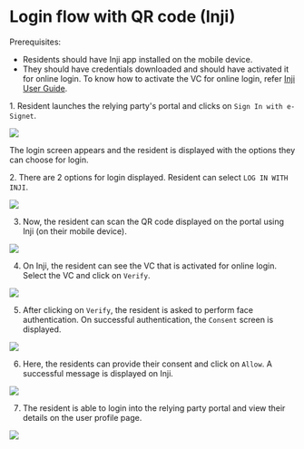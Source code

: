 # Login flow with QR code (Inji)

Prerequisites:

* Residents should have Inji app installed on the mobile device.
* They should have credentials downloaded and should have activated it for online login. To know how to activate the VC for online login, refer [Inji User Guide](https://docs.mosip.io/1.2.0/modules/inji-user-guide#wallet-binding-flow).


1\. Resident launches the relying party's portal and clicks on `Sign In with e-Signet`.

![](\_images/qr-login-screen1.png)

The login screen appears and the resident is displayed with the options they can choose for login.

2\. There are 2 options for login displayed. Resident can select `LOG IN WITH INJI`.

![](\_images/qr-login-with-inji2.png)

3. Now, the resident can scan the QR code displayed on the portal using Inji (on their mobile device).

![](\_images/qr-authentication-progress3.png)

4. On Inji, the resident can see the VC that is activated for online login. Select the VC and click on `Verify`.

![](\_images/qr-code-screen4.png)

5. After clicking on `Verify`, the resident is asked to perform face authentication. On successful authentication, the `Consent` screen is displayed.

![](\_images/qr-code-screen5.png)

6. Here, the residents can provide their consent and click on `Allow`. A successful message is displayed on Inji.

![](\_images/qr-code-screen6.png)

7. The resident is able to login into the relying party portal and view their details on the user profile page.

![](\_images/qr-final.png)
